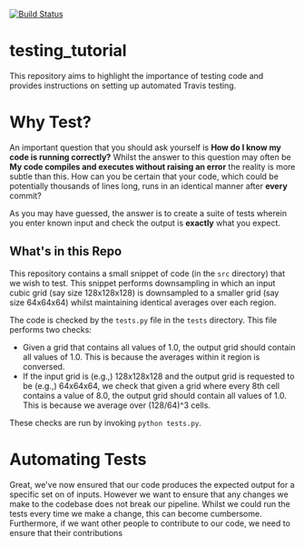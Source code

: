 [![Build Status](https://travis-ci.org/jacobseiler/testing_tutorial.svg?branch=master)](https://travis-ci.org/jacobseiler/testing_tutorial)

# testing_tutorial

This repository aims to highlight the importance of testing code and provides instructions on setting up automated Travis testing.

# Why Test?

An important question that you should ask yourself is **How do I know my code is running correctly?** Whilst the answer to this question may often be **My code compiles and executes without raising an error** the reality is more subtle than this.  How can you be certain that your code, which could be potentially thousands of lines long, runs in an identical manner after **every** commit?

As you may have guessed, the answer is to create a suite of tests wherein you enter known input and check the output is **exactly** what you expect.

## What's in this Repo

This repository contains a small snippet of code (in the `src` directory) that we wish to test.  This snippet performs downsampling in which an input cubic grid (say size 128x128x128) is downsampled to a smaller grid (say size 64x64x64) whilst maintaining identical averages over each region.

The code is checked by the `tests.py` file in the `tests` directory.  This file performs two checks:
* Given a grid that contains all values of 1.0, the output grid should contain all values of 1.0. This is because the averages within it region is conversed.
* If the input grid is (e.g.,) 128x128x128 and the output grid is requested to be (e.g.,) 64x64x64, we check that given a grid where every 8th cell contains a value of 8.0, the output grid should contain all values of 1.0.  This is because we average over (128/64)^3 cells. 

These checks are run by invoking `python tests.py`.

# Automating Tests

Great, we've now ensured that our code produces the expected output for a specific set on of inputs.  However we want to ensure that any changes we make to the codebase does not break our pipeline.  Whilst we could run the tests every time we make a change, this can become cumbersome.  Furthermore, if we want other people to contribute to our code, we need to ensure that their contributions 
